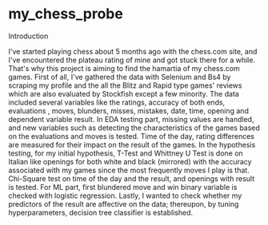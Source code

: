 # my_chess_probe

Introduction

I've started playing chess about 5 months ago with the chess.com site, and I've encountered the plateau rating of mine and got stuck there for a while. That's why this project is aiming to find the hamartia of my chess.com games. First of all, I've gathered the data with Selenium and Bs4 by scraping my profile and the all the Blitz and Rapid type games' reviews which are also evaluated by Stockfish except a few minority. The data included several variables like the ratings, accuracy of both ends, evaluations , moves, blunders, misses, mistakes, date, time, opening and dependent variable result. In EDA testing part, missing values are handled, and new variables such as detecting the characteristics of the games based on the evaluations and moves is tested. Time of the day, rating differences are measured for their impact on the result of the games. In the hypothesis testing, for my initial hypothesis, T-Test and Whittney U Test is done on Italian like openings for both white and black (mirrored) with the accuracy associated with my games since the most frequently moves I play is that. Chi-Square test on time of the day and the result, and openings with result is tested. For ML part, first blundered move and win binary variable is checked with logistic regression. Lastly, I wanted to check whether my predictors of the result are affective on the data; thereupon, by tuning hyperparameters, decision tree classifier is established. 
